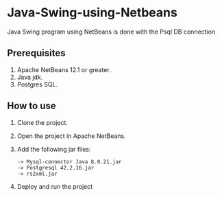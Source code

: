 # Java-Swing-using-Netbeans
Java Swing program using NetBeans is done with the Psql DB connection

## Prerequisites

1. Apache NetBeans 12.1 or greater.
2. Java jdk.
3. Postgres SQL. 

## How to use

1. Clone the project.
2. Open the project in Apache NetBeans.
3. Add the following jar files:

       -> Mysql-connector Java 8.0.21.jar
       -> Postgresql 42.2.16.jar
       -> rs2xml.jar
 4. Deploy and run the project
